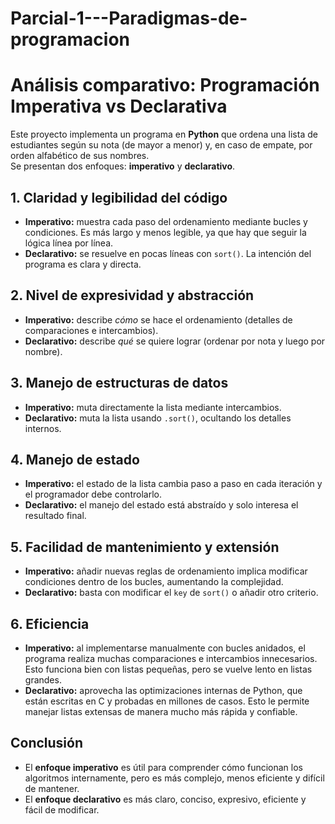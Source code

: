# Parcial-1---Paradigmas-de-programacion
# Análisis comparativo: Programación Imperativa vs Declarativa

Este proyecto implementa un programa en **Python** que ordena una lista de estudiantes según su nota (de mayor a menor) y, en caso de empate, por orden alfabético de sus nombres.  
Se presentan dos enfoques: **imperativo** y **declarativo**.


##  1. Claridad y legibilidad del código
- **Imperativo:** muestra cada paso del ordenamiento mediante bucles y condiciones. Es más largo y menos legible, ya que hay que seguir la lógica línea por línea.  
- **Declarativo:** se resuelve en pocas líneas con `sort()`. La intención del programa es clara y directa.  


##  2. Nivel de expresividad y abstracción
- **Imperativo:** describe *cómo* se hace el ordenamiento (detalles de comparaciones e intercambios).  
- **Declarativo:** describe *qué* se quiere lograr (ordenar por nota y luego por nombre).  


##  3. Manejo de estructuras de datos
- **Imperativo:** muta directamente la lista mediante intercambios.  
- **Declarativo:** muta la lista usando `.sort()`, ocultando los detalles internos.  


##  4. Manejo de estado
- **Imperativo:** el estado de la lista cambia paso a paso en cada iteración y el programador debe controlarlo.  
- **Declarativo:** el manejo del estado está abstraído y solo interesa el resultado final.  


## 5. Facilidad de mantenimiento y extensión
- **Imperativo:** añadir nuevas reglas de ordenamiento implica modificar condiciones dentro de los bucles, aumentando la complejidad.  
- **Declarativo:** basta con modificar el `key` de `sort()` o añadir otro criterio.  


##  6. Eficiencia
- **Imperativo:** al implementarse manualmente con bucles anidados, el programa realiza muchas comparaciones e intercambios innecesarios. Esto funciona bien con listas pequeñas, pero se vuelve lento en listas grandes.  
- **Declarativo:** aprovecha las optimizaciones internas de Python, que están escritas en C y probadas en millones de casos. Esto le permite manejar listas extensas de manera mucho más rápida y confiable.  


##  Conclusión
- El **enfoque imperativo** es útil para comprender cómo funcionan los algoritmos internamente, pero es más complejo, menos eficiente y difícil de mantener.  
- El **enfoque declarativo** es más claro, conciso, expresivo, eficiente y fácil de modificar.  

